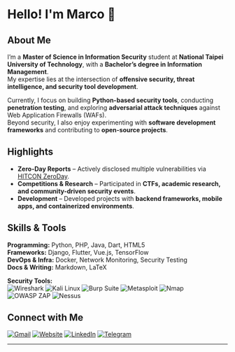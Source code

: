 # Hello! I'm Marco 👋

## About Me
I’m a **Master of Science in Information Security** student at **National Taipei University of Technology**, with a **Bachelor’s degree in Information Management**.  
My expertise lies at the intersection of **offensive security, threat intelligence, and security tool development**.  

Currently, I focus on building **Python-based security tools**, conducting **penetration testing**, and exploring **adversarial attack techniques** against Web Application Firewalls (WAFs).  
Beyond security, I also enjoy experimenting with **software development frameworks** and contributing to **open-source projects**.  

## Highlights
- **Zero-Day Reports** – Actively disclosed multiple vulnerabilities via [HITCON ZeroDay](https://zeroday.hitcon.org/user/mlgzackfly/vulnerability).  
- **Competitions & Research** – Participated in **CTFs, academic research, and community-driven security events**.  
- **Development** – Developed projects with **backend frameworks, mobile apps, and containerized environments**.  

## Skills & Tools
**Programming:** Python, PHP, Java, Dart, HTML5  
**Frameworks:** Django, Flutter, Vue.js, TensorFlow  
**DevOps & Infra:** Docker, Network Monitoring, Security Testing  
**Docs & Writing:** Markdown, LaTeX  

**Security Tools:**  
![Wireshark](https://img.shields.io/badge/Wireshark-1679A7?style=for-the-badge&logo=wireshark&logoColor=white)
![Kali Linux](https://img.shields.io/badge/Kali%20Linux-557C94?style=for-the-badge&logo=kalilinux&logoColor=white)
![Burp Suite](https://img.shields.io/badge/Burp%20Suite-FF6633?style=for-the-badge&logo=burp&logoColor=white)
![Metasploit](https://img.shields.io/badge/Metasploit-2E8B57?style=for-the-badge&logo=metasploit&logoColor=white)
![Nmap](https://img.shields.io/badge/Nmap-4682B4?style=for-the-badge&logo=nmap&logoColor=white)
![OWASP ZAP](https://img.shields.io/badge/OWASP%20ZAP-000000?style=for-the-badge&logo=owasp&logoColor=white)
![Nessus](https://img.shields.io/badge/Nessus-4ABDAC?style=for-the-badge&logo=tenable&logoColor=white)

## Connect with Me
[![Gmail](https://img.shields.io/badge/Gmail-D14836?style=for-the-badge&logo=gmail&logoColor=white)](mailto:mlgzackfly@gmail.com)
[![Website](https://img.shields.io/badge/website-000000?style=for-the-badge&logo=About.me&logoColor=white)](https://www.mlgzackfly.com)
[![LinkedIn](https://img.shields.io/badge/linkedin-%230077B5.svg?style=for-the-badge&logo=linkedin&logoColor=white)](https://www.linkedin.com/in/mlgzackfly/)
[![Telegram](https://img.shields.io/badge/Telegram-2CA5E0?style=for-the-badge&logo=telegram&logoColor=white)](https://t.me/mlgzackfly)

---
